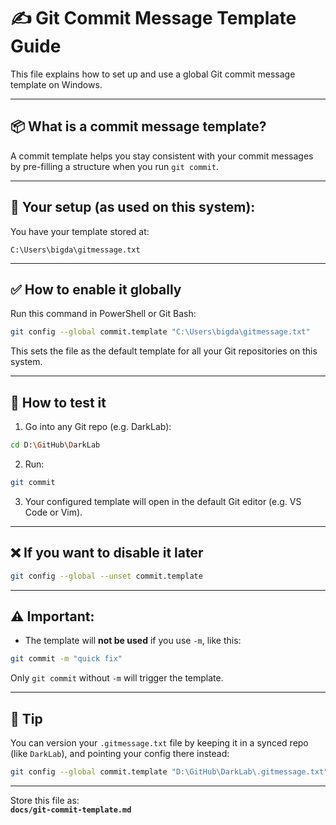 # ✍️ Git Commit Message Template Guide

This file explains how to set up and use a global Git commit message template on Windows.

---

## 📦 What is a commit message template?

A commit template helps you stay consistent with your commit messages by pre-filling a structure when you run `git commit`.

---

## 🧭 Your setup (as used on this system):

You have your template stored at:

```
C:\Users\bigda\gitmessage.txt
```

---

## ✅ How to enable it globally

Run this command in PowerShell or Git Bash:

```bash
git config --global commit.template "C:\Users\bigda\gitmessage.txt"
```

This sets the file as the default template for all your Git repositories on this system.

---

## 🧪 How to test it

1. Go into any Git repo (e.g. DarkLab):

```bash
cd D:\GitHub\DarkLab
```

2. Run:

```bash
git commit
```

3. Your configured template will open in the default Git editor (e.g. VS Code or Vim).

---

## ❌ If you want to disable it later

```bash
git config --global --unset commit.template
```

---

## ⚠️ Important:

- The template will **not be used** if you use `-m`, like this:

```bash
git commit -m "quick fix"
```

Only `git commit` without `-m` will trigger the template.

---

## 🙌 Tip

You can version your `.gitmessage.txt` file by keeping it in a synced repo (like `DarkLab`), and pointing your config there instead:

```bash
git config --global commit.template "D:\GitHub\DarkLab\.gitmessage.txt"
```

---

Store this file as:  
**`docs/git-commit-template.md`**
